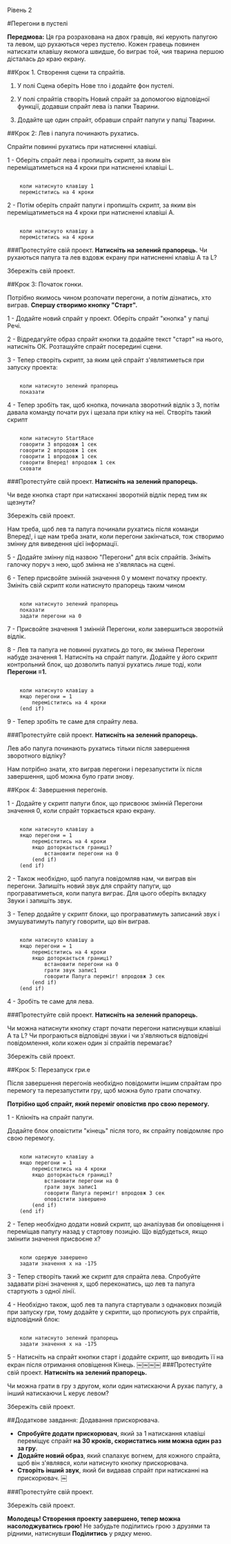 Рівень 2

#Перегони в пустелі

__Передмова:__
Ця гра розрахована на двох гравців, які керують папугою та левом, що рухаються через пустелю. Кожен гравець повинен натискати клавішу якомога швидше, бо виграє той, чия тварина першою дісталась до краю екрану.


##Крок 1.  Створення сцени та спрайтів.

1.  У полі Сцена оберіть Нове тло і додайте фон пустелі.  

2. У полі спрайтів створіть Новий спрайт за допомогою відповідної функції, додавши спрайт лева із папки Тварини.

3. Додайте ще один спрайт, обравши спрайт папуги у папці Тварини.



##Крок 2: Лев і папуга починають рухатись.


Спрайти повинні рухатись при натисненні клавіші.


1 - Оберіть спрайт лева і пропишіть скрипт, за яким він переміщатиметься на 4 кроки при натисненні клавіші L.

```scratch

	коли натиснуто клавішу 1
	переміститись на 4 кроки
```
2 - Потім оберіть спрайт папуги і пропишіть скрипт, за яким він переміщатиметься на 4 кроки при натисненні клавіші А.

```scratch

	коли натиснуто клавішу а
	переміститись на 4 кроки
```

###Протестуйте свій проект.
__Натисніть на зелений прапорець.__ 
Чи рухаються папуга та лев вздовж екрану при натисненні клавіш А та L?

Збережіть свій проект.


##Крок 3: Початок гонки.

Потрібно якимось чином розпочати перегони, а потім дізнатись, хто виграв.  __Спершу створимо кнопку "Старт".__

1 - Додайте новий спрайт у проект. Оберіть спрайт "кнопка" у папці Речі.

2 - Відредагуйте образ спрайт кнопки та додайте текст "старт" на нього, натисніть ОК. Розташуйте спрайт  посередині сцени.

3 - Тепер створіть скрипт, за яким цей спрайт з'являтиметься при запуску проекта:

```scratch

	коли натиснуто зелений прапорець
	показати
```

4 - Тепер зробіть так, щоб кнопка, починала зворотний відлік з 3, потім давала команду почати рух і щезала при кліку на неї.  Створіть такий скрипт

```scratch

	коли натиснуто StartRace 
	говорити 3 впродовж 1 сек
	говорити 2 впродовж 1 сек
	говорити 1 впродовж 1 сек
	говорити Вперед! впродовж 1 сек
	сховати
```

###Протестуйте свій проект.
__Натисніть на зелений прапорець.__

Чи веде кнопка старт при натисканні зворотній відлік перед тим як щезнути?

Збережіть свій проект.

Нам треба, щоб лев та папуга починали рухатись після команди Вперед!, і ще нам треба знати, коли перегони закінчаться, тож створимо змінну для виведення цієї інформації.

5 - Додайте змінну під назвою "Перегони" для всіх спрайтів.  Зніміть галочку поруч з нею, щоб змінна не з'являлась на сцені.

6 - Тепер присвойте змінній значення 0 у момент початку проекту. Змініть свій скрипт коли натиснуто прапорець таким чином

```scratch

	коли натиснуто зелений прапорець
	показати
	задати перегони на 0
```

7 - Присвойте значення 1 змінній Перегони, коли завершиться зворотній відлік.
 
8 - Лев та папуга не повинні рухатись до того, як змінна Перегони набуде значення 1.  Натисніть на спрайт папуги.  Додайте у його скрипт контрольний блок, що дозволить папузі рухатись лише тоді, коли __Перегони =1.__

```scratch

	коли натиснуто клавішу а
	якщо перегони = 1
		переміститись на 4 кроки
	(end if)
```

9 - Тепер зробіть те саме для спрайту лева.

###Протестуйте свій проект.
__Натисніть на зелений прапорець.__

Лев або папуга починають рухатись тільки після завершення зворотного відліку?

Нам потрібно знати, хто виграв перегони і перезапустити їх після завершення, щоб можна було грати знову.

##Крок 4: Завершення перегонів.

1 - Додайте у скрипт папуги блок, що присвоює змінній Перегони значення 0, коли спрайт торкається краю екрану.

```scratch

	коли натиснуто клавішу а
	якщо перегони = 1
		переміститись на 4 кроки
		якщо доторкається границі?
			встановити перегони на 0
		(end if)
	(end if)
```

2 - Також необхідно, щоб папуга повідомляв нам, чи виграв він перегони.  Запишіть новий звук для спрайту папуги, що програватиметься, коли папуга виграє.  Для цього оберіть вкладку Звуки і запишіть звук.

3 - Тепер додайте у скрипт блоки, що програватимуть записаний звук і змушуватимуть папугу говорити, що він виграв.

```scratch

	коли натиснуто клавішу а
	якщо перегони = 1
		переміститись на 4 кроки
		якщо доторкається границі?
			встановити перегони на 0
			грати звук запис1
			говорити Папуга переміг! впродовж 3 сек
		(end if)
	(end if)
```

4 - Зробіть те саме для лева.

###Протестуйте свій проект.
__Натисніть на зелений прапорець.__

Чи можна натиснути кнопку старт почати перегони натиснувши клавіші А та L? 
Чи програються відповідні звуки і чи з'являються відповідні повідомлення, коли кожен один зі спрайтів перемагає?

Збережіть свій проект.

##Крок 5: Перезапуск гри.e

Після завершення перегонів необхідно повідомити іншим спрайтам про перемогу та перезапустити гру, щоб можна було грати спочатку.

__Потрібно щоб спрайт, який переміг оповістив про свою перемогу.__

1 - Клікніть на спрайт папуги.  

Додайте блок оповістити "кінець" після того, як спрайту повідомляє про свою перемогу.

```scratch

	коли натиснуто клавішу а
	якщо перегони = 1
		переміститись на 4 кроки
		якщо доторкається границі?
			встановити перегони на 0
			грати звук запис1
			говорити Папуга переміг! впродовж 3 сек
			оповістити завершено
		(end if)
	(end if)
```

2 - Тепер необхідно додати новий скрипт, що аналізував би оповіщення і переміщав папугу назад у стартову позицію.  Що відбудеться, якщо змінити значення присвоєне х?

```scratch

	коли одержую завершено
	задати значення х на -175
```

3 - Тепер створіть такий же скрипт для спрайта лева.  Спробуйте задавати різні значення х, щоб переконатись, що лев та папуга стартують з одної лінії.

4 - Необхідно також, щоб лев та папуга стартували з однакових позицій при запуску гри, тому додайте у  скрипти, що прописують рух спрайтів, відповідний блок:

```scratch

	коли натиснуто зелений прапорець
	задати значення х на -175
```

5 - Натисніть на спрайт кнопки старт і додайте скрипт, що виводить її на екран після отримання оповіщення Кінець.
￼￼￼￼
###Протестуйте свій проект.
__Натисніть на зелений прапорець.__


Чи можна грати в гру з другом, коли один натискаючи А рухає папугу, а інший натискаючи L керує левом?

Збережіть свій проект.

##Додаткове завдання: Додавання прискорювача.

* __Спробуйте додати прискорювач__, який за 1 натискання клавіші переміщує спрайт __на 30 кроків, скористатись ним можна один раз за гру__.
* __Додайте новий образ__, який спалахує вогнем, для кожного спрайта, щоб він з'являвся, коли натиснуто кнопку прискорювача.
* __Створіть інший звук__, який би видавав спрайт при натисканні на прискорювач.
￼

###Протестуйте свій проект.

Збережіть свій проект.


__Молодець! Створення проекту завершено, тепер можна насолоджуватись грою!__
Не забудьте поділитись грою з друзями та рідними, натиснувши __Поділитись__ у рядку меню.
